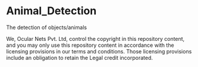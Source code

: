 # Animal_Detection
The detection of objects/animals

We, Ocular Nets Pvt. Ltd, control the copyright in this repository content, and you may only use this repository content in accordance with the licensing provisions in our terms and conditions. Those licensing provisions include an obligation to retain the Legal credit incorporated.
